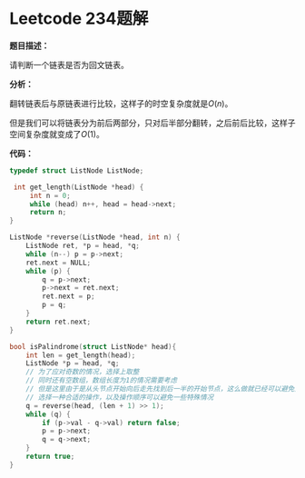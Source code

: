 # Leetcode 234题解

**题目描述：**

请判断一个链表是否为回文链表。

**分析：**

翻转链表后与原链表进行比较，这样子的时空复杂度就是$O(n)$。

但是我们可以将链表分为前后两部分，只对后半部分翻转，之后前后比较，这样子空间复杂度就变成了$O(1)$。



**代码：**

```c++
typedef struct ListNode ListNode;

 int get_length(ListNode *head) {
     int n = 0;
     while (head) n++, head = head->next;
     return n;
}

ListNode *reverse(ListNode *head, int n) {
    ListNode ret, *p = head, *q;
    while (n--) p = p->next;
    ret.next = NULL;
    while (p) {
        q = p->next;
        p->next = ret.next;
        ret.next = p;
        p = q;
    }
    return ret.next;
}

bool isPalindrome(struct ListNode* head){
    int len = get_length(head);
    ListNode *p = head, *q;
    // 为了应对奇数的情况，选择上取整
    // 同时还有空数组，数组长度为1的情况需要考虑
    // 但是这里由于是从头节点开始向后走先找到后一半的开始节点，这么做就已经可以避免空数组和数组长度为1的情况。
    // 选择一种合适的操作，以及操作顺序可以避免一些特殊情况
    q = reverse(head, (len + 1) >> 1);
    while (q) {
        if (p->val - q->val) return false;
        p = p->next;
        q = q->next;
    }
    return true;
}
```

